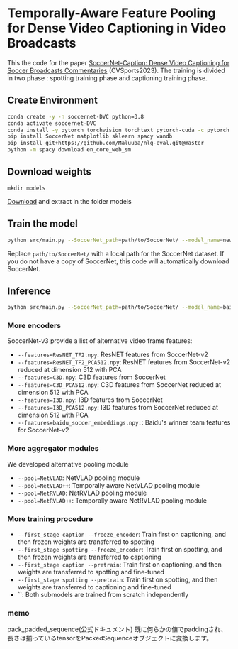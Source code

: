 # Temporally-Aware Feature Pooling for Dense Video Captioning in Video Broadcasts

This the code for the paper [SoccerNet-Caption: Dense Video Captioning for Soccer Broadcasts Commentaries](https://arxiv.org/pdf/2304.04565.pdf) (CVSports2023). The training is divided in two phase : spotting training phase and captioning training phase.

## Create Environment

```bash
conda create -y -n soccernet-DVC python=3.8
conda activate soccernet-DVC
conda install -y pytorch torchvision torchtext pytorch-cuda -c pytorch -c nvidia
pip install SoccerNet matplotlib sklearn spacy wandb
pip install git+https://github.com/Maluuba/nlg-eval.git@master
python -m spacy download en_core_web_sm
```

## Download weights

```
mkdir models
```

[Download](https://drive.google.com/file/d/107f4dpd6ooJZ-gcjXkJZc1Lw7Qq7CD4r/view?usp=share_link) and extract in the folder models

## Train the model

```bash
python src/main.py --SoccerNet_path=path/to/SoccerNet/ --model_name=new_model --features=baidu_soccer_embeddings.npy --framerate 1 --pool=NetVLAD --window_size_caption 45 --window_size_spotting 15 --NMS_window 30 --num_layers 4 --first_stage caption --pretrain --GPU 0
```

Replace `path/to/SoccerNet/` with a local path for the SoccerNet dataset. If you do not have a copy of SoccerNet, this code will automatically download SoccerNet.

## Inference

```bash
python src/main.py --SoccerNet_path=path/to/SoccerNet/ --model_name=baidu-NetVLAD-pretrain-caption --features=baidu_soccer_embeddings.npy --framerate 1 --pool=NetVLAD --window_size_caption 45 --window_size_spotting 15 --NMS_window 30 --num_layers 4 --first_stage caption --pretrain --GPU 0 --test_only
```

### More encoders

SoccerNet-v3 provide a list of alternative video frame features:

- `--features=ResNET_TF2.npy`: ResNET features from SoccerNet-v2
- `--features=ResNET_TF2_PCA512.npy`: ResNET features from SoccerNet-v2 reduced at dimension 512 with PCA
- `--features=C3D.npy`: C3D features from SoccerNet
- `--features=C3D_PCA512.npy`: C3D features from SoccerNet reduced at dimension 512 with PCA
- `--features=I3D.npy`: I3D features from SoccerNet
- `--features=I3D_PCA512.npy`: I3D features from SoccerNet reduced at dimension 512 with PCA
- `--features=baidu_soccer_embeddings.npy:`: Baidu's winner team features for SoccerNet-v2

### More aggregator modules

We developed alternative pooling module

- `--pool=NetVLAD`: NetVLAD pooling module
- `--pool=NetVLAD++`: Temporally aware NetVLAD pooling module
- `--pool=NetRVLAD`: NetRVLAD pooling module
- `--pool=NetRVLAD++`: Temporally aware NetRVLAD pooling module

### More training procedure

- `--first_stage caption --freeze_encoder`: Train first on captioning, and then frozen weights are transferred to spotting
- `--first_stage spotting --freeze_encoder`: Train first on spotting, and then frozen weights are transferred to captioning
- `--first_stage caption --pretrain`: Train first on captioning, and then weights are transferred to spotting and fine-tuned
- `--first_stage spotting --pretrain`: Train first on spotting, and then weights are transferred to captioning and fine-tuned
- ``: Both submodels are trained from scratch independently

### memo

pack_padded_sequence(公式ドキュメント)
既に何らかの値でpaddingされ、長さは揃っているtensorをPackedSequenceオブジェクトに変換します。
